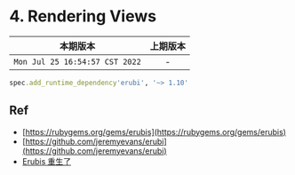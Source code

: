 # 4. Rendering Views

|本期版本| 上期版本
|:---:|:---:
`Mon Jul 25 16:54:57 CST 2022` | -


```ruby
spec.add_runtime_dependency'erubi', '~> 1.10'
```

## Ref

* [https://rubygems.org/gems/erubis](https://rubygems.org/gems/erubis)
* [https://github.com/jeremyevans/erubi](https://github.com/jeremyevans/erubi)
* [Erubis 重生了](https://ruby-china.org/topics/32186)


